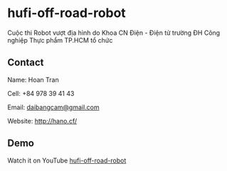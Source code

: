 # hufi-off-road-robot

Cuộc thi Robot vượt địa hình do Khoa CN Điện - Điện tử trường ĐH Công nghiệp Thực phẩm TP.HCM tổ chức
 
## Contact

Name: Hoan Tran

Cell: +84 978 39 41 43

Email: daibangcam@gmail.com

Website: http://hano.cf/

## Demo

Watch it on YouTube [hufi-off-road-robot](https://youtu.be/BxT72T3ni-Y)